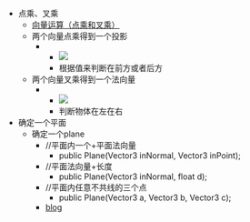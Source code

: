 *   点乘、叉乘
    *   [向量运算（点乘和叉乘）](https://zhuanlan.zhihu.com/p/89046275)
    *   两个向量点乘得到一个投影
        *   *   ![](https://api2.mubu.com/v3/document_image/ee033a19-883a-4283-aaf6-5a306bdc7248-11312918.jpg)
            *   根据值来判断在前方或者后方
    *   两个向量叉乘得到一个法向量
        *   *   ![](https://api2.mubu.com/v3/document_image/4a1c1e54-ef34-4adf-8e35-3fd793b54b26-11312918.jpg)
            *   判断物体在左在右
*   确定一个平面
    *   确定一个plane
        *   //平面内一个+平面法向量
            *   public Plane(Vector3 inNormal, Vector3 inPoint);
        *   //平面法向量+长度
            *   public Plane(Vector3 inNormal, float d);
        *   //平面内任意不共线的三个点
            *   public Plane(Vector3 a, Vector3 b, Vector3 c);
        *   [blog](https://blog.csdn.net/m0_37763682/article/details/106367753)